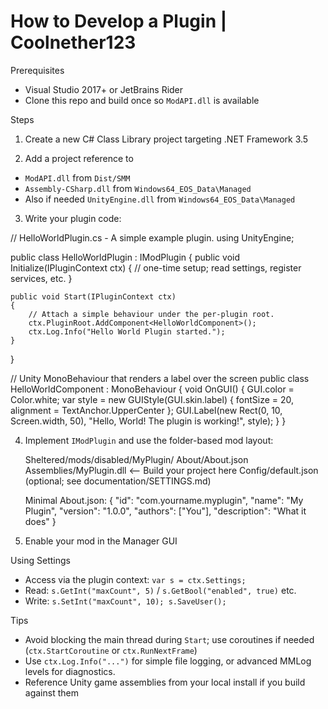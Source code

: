 How to Develop a Plugin | Coolnether123
=======================

Prerequisites
- Visual Studio 2017+ or JetBrains Rider
- Clone this repo and build once so `ModAPI.dll` is available

Steps
1) Create a new C# Class Library project targeting .NET Framework 3.5

2) Add a project reference to 
- `ModAPI.dll` from `Dist/SMM`
- `Assembly-CSharp.dll` from `Windows64_EOS_Data\Managed`
- Also if needed `UnityEngine.dll` from `Windows64_EOS_Data\Managed`

3) Write your plugin code:

// HelloWorldPlugin.cs - A simple example plugin.
using UnityEngine;

public class HelloWorldPlugin : IModPlugin
{
    public void Initialize(IPluginContext ctx)
    {
        // one-time setup; read settings, register services, etc.
    }

    public void Start(IPluginContext ctx)
    {
        // Attach a simple behaviour under the per-plugin root.
        ctx.PluginRoot.AddComponent<HelloWorldComponent>();
        ctx.Log.Info("Hello World Plugin started.");
    }
}

// Unity MonoBehaviour that renders a label over the screen
public class HelloWorldComponent : MonoBehaviour
{
    void OnGUI()
    {
        GUI.color = Color.white;
        var style = new GUIStyle(GUI.skin.label)
        {
            fontSize = 20,
            alignment = TextAnchor.UpperCenter
        };
        GUI.Label(new Rect(0, 10, Screen.width, 50),
            "Hello, World! The plugin is working!", style);
    }
}


4) Implement `IModPlugin` and use the folder-based mod layout:

   Sheltered/mods/disabled/MyPlugin/
     About/About.json
     Assemblies/MyPlugin.dll   <-- Build your project here
     Config/default.json       (optional; see documentation/SETTINGS.md)

   Minimal About.json:
   {
     "id": "com.yourname.myplugin",
     "name": "My Plugin",
     "version": "1.0.0",
     "authors": ["You"],
     "description": "What it does"
   }


5) Enable your mod in the Manager GUI

Using Settings
- Access via the plugin context: `var s = ctx.Settings;`
- Read: `s.GetInt("maxCount", 5)` / `s.GetBool("enabled", true)` etc.
- Write: `s.SetInt("maxCount", 10); s.SaveUser();`

Tips
- Avoid blocking the main thread during `Start`; use coroutines if needed (`ctx.StartCoroutine` or `ctx.RunNextFrame`)
- Use `ctx.Log.Info("...")` for simple file logging, or advanced MMLog levels for diagnostics.
- Reference Unity game assemblies from your local install if you build against them
